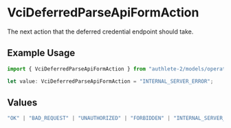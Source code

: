 # VciDeferredParseApiFormAction

The next action that the deferred credential endpoint should take.

## Example Usage

```typescript
import { VciDeferredParseApiFormAction } from "authlete-2/models/operations";

let value: VciDeferredParseApiFormAction = "INTERNAL_SERVER_ERROR";
```

## Values

```typescript
"OK" | "BAD_REQUEST" | "UNAUTHORIZED" | "FORBIDDEN" | "INTERNAL_SERVER_ERROR"
```